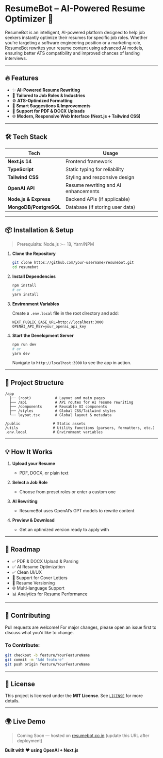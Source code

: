 # ResumeBot – AI-Powered Resume Optimizer 🚀

ResumeBot is an intelligent, AI-powered platform designed to help job seekers instantly optimize their resumes for specific job roles. Whether you're targeting a software engineering position or a marketing role, ResumeBot rewrites your resume content using advanced AI models, ensuring better ATS compatibility and improved chances of landing interviews.

---

## 🔥 Features

- ✨ **AI-Powered Resume Rewriting**
- 🎯 **Tailored to Job Roles & Industries**
- ⚙️ **ATS-Optimized Formatting**
- 🧠 **Smart Suggestions & Improvements**
- 📄 **Support for PDF & DOCX Uploads**
- 🌐 **Modern, Responsive Web Interface (Next.js + Tailwind CSS)**

---

## 🛠 Tech Stack

| Tech               | Usage                                  |
|--------------------|-----------------------------------------|
| **Next.js 14**     | Frontend framework                      |
| **TypeScript**     | Static typing for reliability           |
| **Tailwind CSS**   | Styling and responsive design           |
| **OpenAI API**     | Resume rewriting and AI enhancements    |
| **Node.js & Express** | Backend APIs (if applicable)         |
| **MongoDB/PostgreSQL** | Database (if storing user data)    |

---

## 📦 Installation & Setup

> Prerequisite: Node.js >= 18, Yarn/NPM

1. **Clone the Repository**
   ```bash
   git clone https://github.com/your-username/resumebot.git
   cd resumebot
   ```

2. **Install Dependencies**
   ```bash
   npm install
   # or
   yarn install
   ```

3. **Environment Variables**

   Create a `.env.local` file in the root directory and add:

   ```env
   NEXT_PUBLIC_BASE_URL=http://localhost:3000
   OPENAI_API_KEY=your_openai_api_key
   ```

4. **Start the Development Server**

   ```bash
   npm run dev
   # or
   yarn dev
   ```

   Navigate to `http://localhost:3000` to see the app in action.

---

## 📁 Project Structure

```
/app
  ├── (root)           # Layout and main pages
  ├── /api             # API routes for AI resume rewriting
  ├── /components      # Reusable UI components
  ├── /styles          # Global CSS/Tailwind styles
  └── layout.tsx       # Global layout & metadata

/public               # Static assets
/utils                # Utility functions (parsers, formatters, etc.)
.env.local            # Environment variables
```

---

## 💡 How It Works

1. **Upload your Resume**
   - PDF, DOCX, or plain text

2. **Select a Job Role**
   - Choose from preset roles or enter a custom one

3. **AI Rewriting**
   - ResumeBot uses OpenAI’s GPT models to rewrite content

4. **Preview & Download**
   - Get an optimized version ready to apply with

---

## 🧪 Roadmap

- ✅ PDF & DOCX Upload & Parsing
- ✅ AI Resume Optimization
- ✅ Clean UI/UX
- 🔄 Support for Cover Letters
- 📝 Resume Versioning
- 🌐 Multi-language Support
- 📊 Analytics for Resume Performance

---

## 🙌 Contributing

Pull requests are welcome! For major changes, please open an issue first to discuss what you’d like to change.

### To Contribute:

```bash
git checkout -b feature/YourFeatureName
git commit -m "Add feature"
git push origin feature/YourFeatureName
```

---

## 📃 License

This project is licensed under the **MIT License**. See [`LICENSE`](LICENSE) for more details.

---

## 🌍 Live Demo

> Coming Soon — hosted on [resumebot.co.in](https://resumebot.co.in) (update this URL after deployment)


**Built with ❤️ using OpenAI + Next.js**